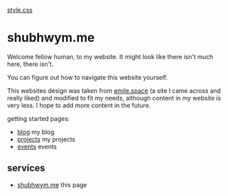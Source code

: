 <a href="style.css">style.css</a> 
# shubhwym.me

Welcome fellow human, to my website.
It might look like there isn't much here, there isn't.

You can figure out how to navigate this website yourself.

This websites design was taken from <a href="https://emile.space">emile.space</a> (a site I came across and really liked) and modified to fit my needs, although content in my website is very less. I hope to add more content in the future. 

getting started pages:

- <a href="https://shubhwym.me/blog">blog</a> my blog
- <a href="https://shubhwym.me/projects">projects</a> my projects 
- <a href="https://shubhwym.me/events">events</a> events 

## services

- <a href="https://shubhwym.me">shubhwym.me</a> this page

